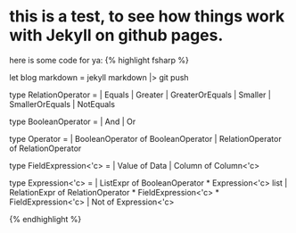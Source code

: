 # this is a test, to see how things work with Jekyll on github pages.

here is some code for ya:
{% highlight fsharp %}

let blog markdown =
    jekyll markdown
    |> git push

type RelationOperator =
    | Equals
    | Greater
    | GreaterOrEquals
    | Smaller
    | SmallerOrEquals
    | NotEquals

type BooleanOperator =
    | And
    | Or

type Operator =
    | BooleanOperator of BooleanOperator
    | RelationOperator of RelationOperator

type FieldExpression<'c> =
    | Value of Data
    | Column of Column<'c>

type Expression<'c> =
    | ListExpr of BooleanOperator * Expression<'c> list
    | RelationExpr of RelationOperator * FieldExpression<'c> * FieldExpression<'c>
    | Not of Expression<'c>

{% endhighlight %}

